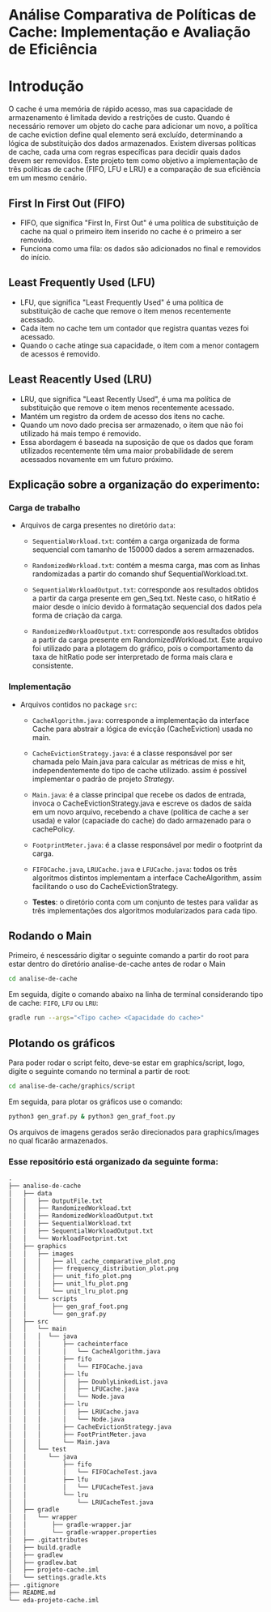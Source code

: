 # Análise Comparativa de Políticas de Cache: Implementação e Avaliação de Eficiência

# Introdução
O cache é uma memória de rápido acesso, mas sua capacidade de armazenamento é limitada devido a restrições de custo. Quando é necessário remover um objeto do cache para adicionar um novo, a política de cache eviction define qual elemento será excluído, determinando a lógica de substituição dos dados armazenados.
Existem diversas políticas de cache, cada uma com regras específicas para decidir quais dados devem ser removidos. Este projeto tem como objetivo a implementação de três políticas de cache (FIFO, LFU e LRU) e a comparação de sua eficiência em um mesmo cenário.

## First In First Out (FIFO)
- FIFO, que significa "First In, First Out"  é uma política de substituição de cache na qual o primeiro item inserido no cache é o primeiro a ser removido.
- Funciona como uma fila: os dados são adicionados no final e removidos do início.

## Least Frequently Used (LFU)
- LFU, que significa "Least Frequently Used" é uma política de substituição de cache que remove o item menos recentemente acessado.
- Cada item no cache tem um contador que registra quantas vezes foi acessado.
- Quando o cache atinge sua capacidade, o item com a menor contagem de acessos é removido.

## Least Reacently Used (LRU)
- LRU, que significa "Least Recently Used", é uma ma política de substituição que remove o item menos recentemente acessado.
- Mantém um registro da ordem de acesso dos itens no cache.
- Quando um novo dado precisa ser armazenado, o item que não foi utilizado há mais tempo é removido.
- Essa abordagem é baseada na suposição de que os dados que foram utilizados recentemente têm uma maior probabilidade de serem acessados novamente em um futuro próximo.

## Explicação sobre a organização do experimento:
### Carga de trabalho
- Arquivos de carga presentes no diretório ```data```:

  - ```SequentialWorkload.txt```: contém a carga organizada de forma sequencial com tamanho de 150000 dados a serem armazenados.

  - ```RandomizedWorkload.txt```: contém a mesma carga, mas com as linhas randomizadas a partir do comando shuf SequentialWorkload.txt.

  - ```SequentialWorkloadOutput.txt```: corresponde aos resultados obtidos a partir da carga presente em gen_Seq.txt. Neste caso, o hitRatio é maior desde o início devido à formatação sequencial dos dados pela forma de criação da carga.

  - ```RandomizedWorkloadOutput.txt```: corresponde aos resultados obtidos a partir da carga presente em RandomizedWorkload.txt. Este arquivo foi utilizado para a plotagem do gráfico, pois o comportamento da taxa de hitRatio pode ser interpretado de forma mais clara e consistente.
 
### Implementação
- Arquivos contidos no package ```src```:

  - ```CacheAlgorithm.java```: corresponde a implementação da interface Cache para abstrair a lógica de evicção (CacheEviction) usada no main.

  - ```CacheEvictionStrategy.java```: é a classe responsável por ser chamada pelo Main.java para calcular as métricas de miss e hit, independentemente do tipo de cache utilizado. assim é possível implementar o padrão de projeto _Strategy_.

  - ```Main.java```: é a classe principal que recebe os dados de entrada, invoca o CacheEvictionStrategy.java e escreve os dados de saída em um novo arquivo, recebendo a chave (política de cache a ser usada) e valor (capaciade do cache) do dado armazenado para o cachePolicy.

  - ```FootprintMeter.java```: é a classe responsável por medir o footprint da carga.
  
  - ```FIFOCache.java```,  ```LRUCache.java``` e ```LFUCache.java```: todos os três algoritmos distintos implementam a interface CacheAlgorithm, assim facilitando o uso do CacheEvictionStrategy.

  - **Testes**: o diretório conta com um conjunto de testes para validar as três implementações dos algoritmos modularizados para cada tipo.

## Rodando o Main
Primeiro, é nescessário digitar o seguinte comando a partir do root para estar dentro do diretório analise-de-cache antes de rodar o Main
```sh
cd analise-de-cache 
```
Em seguida, digite o comando abaixo na linha de terminal considerando tipo de cache: ```FIFO```, ```LFU``` ou ```LRU```:
```sh
gradle run --args="<Tipo cache> <Capacidade do cache>" 
```

## Plotando os gráficos

Para poder rodar o script feito, deve-se estar em graphics/script, logo, digite o seguinte comando no terminal a partir de root:
```sh
cd analise-de-cache/graphics/script
```
Em seguida, para plotar os gráficos use o comando:
```sh
python3 gen_graf.py & python3 gen_graf_foot.py
```
Os arquivos de imagens gerados serão direcionados para graphics/images no qual ficarão armazenados.

### Esse repositório está organizado da seguinte forma:
```txt
.
├── analise-de-cache
│   ├── data
│   │   ├── OutputFile.txt
│   │   ├── RandomizedWorkload.txt
│   │   ├── RandomizedWorkloadOutput.txt
│   │   ├── SequentialWorkload.txt
│   │   ├── SequentialWorkloadOutput.txt
│   │   └── WorkloadFootprint.txt
│   ├── graphics
│   │   ├── images
│   │   │   ├── all_cache_comparative_plot.png
│   │   │   ├── frequency_distribution_plot.png
│   │   │   ├── unit_fifo_plot.png
│   │   │   ├── unit_lfu_plot.png
│   │   │   └── unit_lru_plot.png
│   │   └── scripts
│   │       ├── gen_graf_foot.png
│   │       └── gen_graf.py
│   ├── src
│   │   └── main
│   │   │  └── java
│   │   │      ├── cacheinterface
│   │   │      │   └── CacheAlgorithm.java
│   │   │      ├── fifo
│   │   │      │   └── FIFOCache.java
│   │   │      ├── lfu
│   │   │      │   ├── DoublyLinkedList.java
│   │   │      │   ├── LFUCache.java
│   │   │      │   └── Node.java
│   │   │      ├── lru
│   │   │      │   ├── LRUCache.java
│   │   │      │   └── Node.java
│   │   │      ├── CacheEvictionStrategy.java
│   │   │      ├── FootPrintMeter.java
│   │   │      └── Main.java
│   │   └── test
│   │      └── java
│   │          ├── fifo
│   │          │   └── FIFOCacheTest.java
│   │          ├── lfu
│   │          │   └── LFUCacheTest.java
│   │          └── lru
│   │              └── LRUCacheTest.java
│   ├── gradle
│   │   └── wrapper
│   │       ├── gradle-wrapper.jar
│   │       └── gradle-wrapper.properties
│   ├── .gitattributes
│   ├── build.gradle
│   ├── gradlew
│   ├── gradlew.bat
│   ├── projeto-cache.iml
│   └── settings.gradle.kts
├── .gitignore
├── README.md
└── eda-projeto-cache.iml
```
